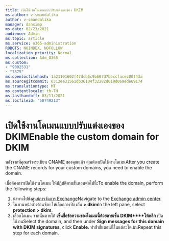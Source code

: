 ```yaml
---
title: เปิดใช้งานโดเมนแบบปรับแต่งเองของ DKIM
ms.author: v-smandalika
author: v-smandalika
manager: dansimp
ms.date: 02/23/2021
audience: Admin
ms.topic: article
ms.service: o365-administration
ROBOTS: NOINDEX, NOFOLLOW
localization_priority: Normal
ms.collection: Adm_O365
ms.custom:
- "9002531"
- "7375"
ms.openlocfilehash: 1a21101602f47dcb5c9b607d7bbccfacec00f43a
ms.sourcegitcommit: 6312ee31561db36104f32282d019d069ede69174
ms.translationtype: MT
ms.contentlocale: th-TH
ms.lasthandoff: 03/11/2021
ms.locfileid: "50749213"
---
```

# <a name="enable-the-custom-domain-for-dkim"></a><span data-ttu-id="86959-102">เปิดใช้งานโดเมนแบบปรับแต่งเองของ DKIM</span><span class="sxs-lookup"><span data-stu-id="86959-102">Enable the custom domain for DKIM</span></span>

<span data-ttu-id="86959-103">หลังจากที่คุณสร้างระเบียน CNAME ของคุณแล้ว คุณต้องเปิดใช้งานโดเมน</span><span class="sxs-lookup"><span data-stu-id="86959-103">After you create the CNAME records for your custom domains, you need to enable the domain.</span></span>

<span data-ttu-id="86959-104">เมื่อต้องการเปิดใช้งานโดเมน ให้ปฏิบัติตามขั้นตอนต่อไปนี้:</span><span class="sxs-lookup"><span data-stu-id="86959-104">To enable the domain, perform the following steps:</span></span>

1. <span data-ttu-id="86959-105">นําทางไปยัง[ศูนย์การจัดการ Exchange](https://outlook.office365.com/ecp/)</span><span class="sxs-lookup"><span data-stu-id="86959-105">Navigate to the [Exchange admin center](https://outlook.office365.com/ecp/).</span></span>
2. <span data-ttu-id="86959-106">ในบานหน้าต่างด้านซ้าย ให้เลือกการป้องกัน **> dkim**</span><span class="sxs-lookup"><span data-stu-id="86959-106">In the left pane, select **protection > dkim**.</span></span>
3. <span data-ttu-id="86959-107">เลือกโดเมน จากนั้นภายใต้ **เซ็นชื่อข้อความของโดเมนนี้ด้วยลายเซ็น DKIM\*\*\*\*ให้คลิก** เปิดใช้งาน</span><span class="sxs-lookup"><span data-stu-id="86959-107">Select the domain, and then under **Sign messages for this domain with DKIM signatures**, click **Enable**.</span></span> <span data-ttu-id="86959-108">ทําซ้ําขั้นตอนนี้ในแต่ละโดเมน</span><span class="sxs-lookup"><span data-stu-id="86959-108">Repeat this step for each domain.</span></span>

